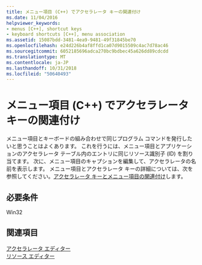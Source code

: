 ```yaml
---
title: メニュー項目 (C++) でアクセラレータ キーの関連付け
ms.date: 11/04/2016
helpviewer_keywords:
- menus [C++], shortcut keys
- keyboard shortcuts [C++], menu association
ms.assetid: 15087bdd-3481-4ea9-9481-49f31845be70
ms.openlocfilehash: e24d226b4af8ffd1ca07d9015509c4ac7d78ac46
ms.sourcegitcommit: 6052185696adca270bc9bdbec45a626dd89cdcdd
ms.translationtype: MT
ms.contentlocale: ja-JP
ms.lasthandoff: 10/31/2018
ms.locfileid: "50640493"
---
```

# <a name="associating-an-accelerator-key-with-a-menu-item-c"></a>メニュー項目 (C++) でアクセラレータ キーの関連付け

メニュー項目とキーボードの組み合わせで同じプログラム コマンドを発行したいと思うことはよくあります。 これを行うには、メニュー項目とアプリケーションのアクセラレータ テーブル内のエントリに同じリソース識別子 (ID) を割り当てます。 次に、メニュー項目のキャプションを編集して、アクセラレータの名前を表示します。 メニュー項目とアクセラレータ キーの詳細については、次を参照してください。[アクセラレータ キーとメニュー項目の関連付け](../windows/associating-a-menu-command-with-an-accelerator-key.md)します。

## <a name="requirements"></a>必要条件

Win32

## <a name="see-also"></a>関連項目

[アクセラレータ エディター](../windows/accelerator-editor.md)<br/>
[リソース エディター](../windows/resource-editors.md)